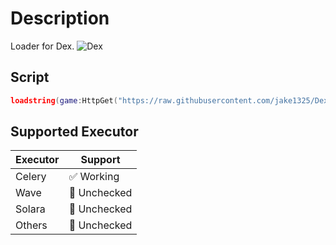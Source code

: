 # Description
Loader for Dex.
![Dex]([https://media.discordapp.net/attachments/1270640331523883084/1270640355183956041/image.png?ex=66b46f8c&is=66b31e0c&hm=00a408424d65d46314a13d2b49f4422db318716a39f613bdf75bb4e4ade4ba95&=&format=webp&quality=lossless&width=2560&height=1400)
## Script
```lua
loadstring(game:HttpGet("https://raw.githubusercontent.com/jake1325/Dex/main/dex-loader.lua"))()
```

## Supported Executor
| Executor         | Support                   |
| ----------------------|----------------------|
| Celery        | ✅ Working                   |
| Wave          | 🔲 Unchecked                 |
| Solara        | 🔲 Unchecked                 |
| Others        | 🔲 Unchecked                 |
